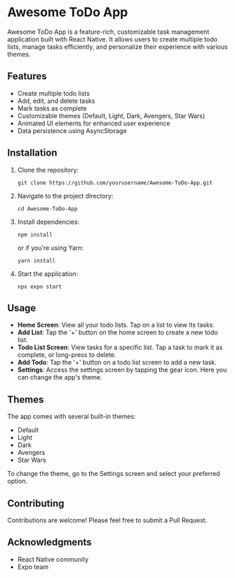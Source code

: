 # Awesome ToDo App

Awesome ToDo App is a feature-rich, customizable task management application built with React Native. It allows users to create multiple todo lists, manage tasks efficiently, and personalize their experience with various themes.

## Features

- Create multiple todo lists
- Add, edit, and delete tasks
- Mark tasks as complete
- Customizable themes (Default, Light, Dark, Avengers, Star Wars)
- Animated UI elements for enhanced user experience
- Data persistence using AsyncStorage

## Installation

1. Clone the repository:
   ```
   git clone https://github.com/yourusername/Awesome-ToDo-App.git
   ```

2. Navigate to the project directory:
   ```
   cd Awesome-ToDo-App
   ```

3. Install dependencies:
   ```
   npm install
   ```
   or if you're using Yarn:
   ```
   yarn install
   ```

4. Start the application:
   ```
   npx expo start
   ```

## Usage

- **Home Screen**: View all your todo lists. Tap on a list to view its tasks.
- **Add List**: Tap the '+' button on the home screen to create a new todo list.
- **Todo List Screen**: View tasks for a specific list. Tap a task to mark it as complete, or long-press to delete.
- **Add Todo**: Tap the '+' button on a todo list screen to add a new task.
- **Settings**: Access the settings screen by tapping the gear icon. Here you can change the app's theme.

## Themes

The app comes with several built-in themes:
- Default
- Light
- Dark
- Avengers
- Star Wars

To change the theme, go to the Settings screen and select your preferred option.

## Contributing

Contributions are welcome! Please feel free to submit a Pull Request.

## Acknowledgments

- React Native community
- Expo team
